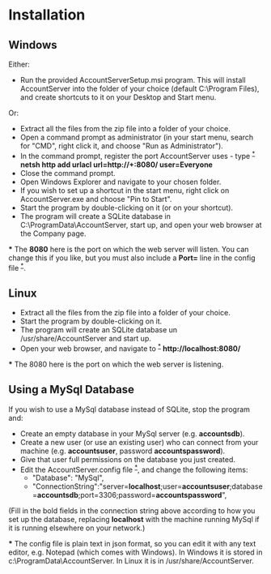 # Installation

## Windows

Either:

* Run the provided AccountServerSetup.msi program. This will install AccountServer into the folder of your choice (default C:\Program Files), and create shortcuts to it on your Desktop and Start menu.

Or:

* Extract all the files from the zip file into a folder of your choice.
* Open a command prompt as administrator (in your start menu, search for "CMD", right click it, and choose "Run as Administrator").
* In the command prompt, register the port AccountServer uses - type <sup id="a1">[*](#f1)</sup> **netsh http add urlacl url=http://+:8080/ user=Everyone**
* Close the command prompt.
* Open Windows Explorer and navigate to your chosen folder.
* If you wish to set up a shortcut in the start menu, right click on AccountServer.exe and choose "Pin to Start".
* Start the program by double-clicking on it (or on your shortcut).
* The program will create a SQLite database in C:\ProgramData\AccountServer, start up, and open your web browser at the Company page.

<b id="f1">*</b> The **8080** here is the port on which the web server will listen. You can change this if you like, but you must also include a **Port=** line in the config file <sup id="a1">[*](#f3)</sup>.

## Linux

* Extract all the files from the zip file into a folder of your choice.
* Start the program by double-clicking on it.
* The program will create an SQLite database un /usr/share/AccountServer and start up.
* Open your web browser, and navigate to <sup id="a2">[*](#f1)</sup> **http://localhost:8080/**

<b id="f2">*</b> The 8080 here is the port on which the web server is listening.

## Using a MySql Database

If you wish to use a MySql database instead of SQLite, stop the program and:

* Create an empty database in your MySql server (e.g. **accountsdb**).
* Create a new user (or use an existing user) who can connect from your machine (e.g. **accountsuser**, password **accountspassword**).
* Give that user full permissions on the database you just created.
* Edit the AccountServer.config file <sup id="a1">[*](#f3)</sup>, and change the following items:
  * "Database": "MySql",
  * "ConnectionString":"server=**localhost**;user=**accountsuser**;database=**accountsdb**;port=3306;password=**accountspassword**",

(Fill in the bold fields in the connection string above according to how you set up the database, replacing **localhost** with the machine running MySql if it is running elsewhere on your network.)

<b id="f3">*</b> The config file is plain text in json format, so you can edit it with any text editor, e.g. Notepad (which comes with Windows). In Windows it is stored in c:\ProgramData\AccountServer. In Linux it is in /usr/share/AccountServer.

